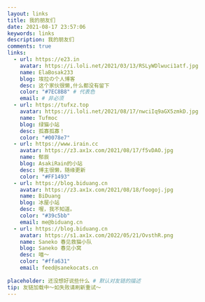 ```yaml
---
layout: links
title: 我的朋友们
date: 2021-08-17 23:57:06
keywords: links
description: 我的朋友们
comments: true
links:
  - url: https://e23.in
    avatar: https://i.loli.net/2021/03/13/RSLyWDlwuci1atf.jpg
    name: ElaBosak233
    blog: 埃拉の个人博客
    desc: 这个家伙很懒,什么都没有留下
    color: "#7EC8B8" # 代表色
    email: # 非必须
  - url: https://tufxz.top
    avatar: https://i.loli.net/2021/08/17/nwciIq9aGX5zmkD.jpg
    name: Tufmoc
    blog: 绿猫小站
    desc: 孤寡孤寡！
    color: "#0078e7"
  - url: https://www.irain.cc
    avatar: https://z3.ax1x.com/2021/08/17/f5vDAO.jpg
    name: 郁辰
    blog: AsakiRain的小站
    desc: 博主很懒，随缘更新
    color: "#FF1493"
  - url: https://blog.biduang.cn
    avatar: https://z3.ax1x.com/2021/08/18/foogoj.jpg
    name: BiDuang
    blog: 冰屋小站
    desc: 喔，我不知道。
    color: "#39c5bb"
    email: me@biduang.cn
  - url: https://blog.biduang.cn
    avatar: https://s1.ax1x.com/2022/05/21/OvsthR.png
    name: Saneko 春见救猫小队
    blog: Saneko 春见小窝
    desc: 喵～
    color: "#ffa631"
    email: feed@sanekocats.cn
    
placeholder: 还没想好说些什么 # 默认对友链的描述
tip: 友链加载中～如失败请刷新重试～
---
```

